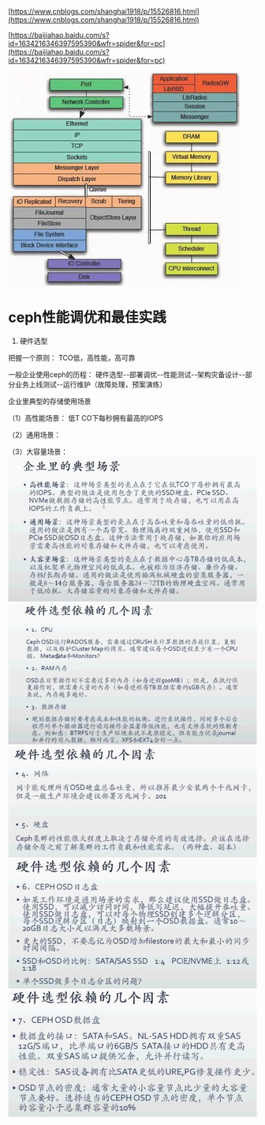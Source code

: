 [https://www.cnblogs.com/shanghai1918/p/15526816.html](https://www.cnblogs.com/shanghai1918/p/15526816.html)

[https://baijiahao.baidu.com/s?id=1634216346397595390&wfr=spider&for=pc](https://baijiahao.baidu.com/s?id=1634216346397595390&wfr=spider&for=pc)

![](/assets/storage-ceph-optimize-pic1.png)

# ceph性能调优和最佳实践

1. 硬件选型

把握一个原则： TCO低，高性能，高可靠

一般企业使用ceph的历程： 硬件选型--部署调优--性能测试--架构灾备设计--部分业务上线测试--运行维护（故障处理，预案演练）



企业里典型的存储使用场景



（1）高性能场景： 低T CO下每秒拥有最高的IOPS



（2）通用场景：



（3）大容量场景：![](/assets/storage-ceph-optimize-pic2.png)![](/assets/storage-ceph-optimize-pic3.png)![](/assets/storage-ceph-optimize-pic4.png)![](/assets/storage-ceph-optimize-pic5.png)![](/assets/storage-ceph-optimize-pic6.png)

